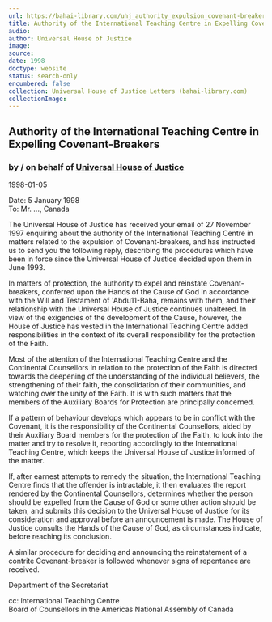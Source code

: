 ```yaml
---
url: https://bahai-library.com/uhj_authority_expulsion_covenant-breakers
title: Authority of the International Teaching Centre in Expelling Covenant-Breakers
audio: 
author: Universal House of Justice
image: 
source: 
date: 1998
doctype: website
status: search-only
encumbered: false
collection: Universal House of Justice Letters (bahai-library.com)
collectionImage: 
---
```



## Authority of the International Teaching Centre in Expelling Covenant-Breakers

### by / on behalf of [Universal House of Justice](https://bahai-library.com/author/Universal+House+of+Justice)

1998-01-05


Date: 5 January 1998  
To: Mr. ..., Canada

The Universal House of Justice has received your email of 27 November 1997 enquiring about the authority of the International Teaching Centre in matters related to the expulsion of Covenant-breakers, and has instructed us to send you the following reply, describing the procedures which have been in force since the Universal House of Justice decided upon them in June 1993.

In matters of protection, the authority to expel and reinstate Covenant- breakers, conferred upon the Hands of the Cause of God in accordance with the Will and Testament of 'Abdu11-Baha, remains with them, and their relationship with the Universal House of Justice continues unaltered. In view of the exigencies of the development of the Cause, however, the House of Justice has vested in the International Teaching Centre added responsibilities in the context of its overall responsibility for the protection of the Faith.

Most of the attention of the International Teaching Centre and the Continental Counsellors in relation to the protection of the Faith is directed towards the deepening of the understanding of the individual believers, the strengthening of their faith, the consolidation of their communities, and watching over the unity of the Faith. It is with such matters that the members of the Auxiliary Boards for Protection are principally concerned.

If a pattern of behaviour develops which appears to be in conflict with the Covenant, it is the responsibility of the Continental Counsellors, aided by their Auxiliary Board members for the protection of the Faith, to look into the matter and try to resolve it, reporting accordingly to the International Teaching Centre, which keeps the Universal House of Justice informed of the matter.

If, after earnest attempts to remedy the situation, the International Teaching Centre finds that the offender is intractable, it then evaluates the report rendered by the Continental Counsellors, determines whether the person should be expelled from the Cause of God or some other action should be taken, and submits this decision to the Universal House of Justice for its consideration and approval before an announcement is made. The House of Justice consults the Hands of the Cause of God, as circumstances indicate, before reaching its conclusion.

A similar procedure for deciding and announcing the reinstatement of a contrite Covenant-breaker is followed whenever signs of repentance are received.

Department of the Secretariat

cc: International Teaching Centre  
Board of Counsellors in the Americas National Assembly of Canada